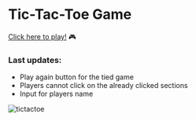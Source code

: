 # Tic-Tac-Toe Game 

<a href="https://imcagla.github.io/imcagla.github.io-tic-tac-toe/" target="_blank" >Click here to play!</a> 🎮

### Last updates:
  * Play again button for the tied game
  * Players cannot click on the already clicked sections
  * Input for players name
   
![tictactoe](https://github.com/imcagla/imcagla.github.io-tic-tac-toe/blob/master/tictactoe.PNG?raw=true "Title")
